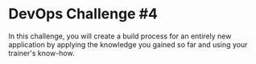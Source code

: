 # DevOps Challenge \#4 #

In this challenge, you will create a build process for an entirely new application by applying the knowledge you gained so far and using your trainer's know-how.